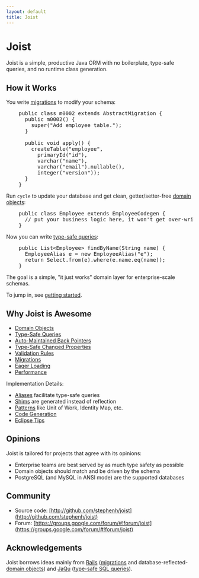 ```yaml
---
layout: default
title: Joist
---
```


Joist
=====

Joist is a simple, productive Java ORM with no boilerplate, type-safe queries, and no runtime class generation.

How it Works
------------

You write [migrations](migrations.html) to modify your schema:

<pre name="code" class="java">
    public class m0002 extends AbstractMigration {
      public m0002() {
        super("Add employee table.");
      }

      public void apply() {
        createTable("employee",
          primaryId("id"),
          varchar("name"),
          varchar("email").nullable(),
          integer("version"));
      }
    }
</pre>

Run `cycle` to update your database and get clean, getter/setter-free [domain objects](domainObjects.html):

<pre name="code" class="java">
    public class Employee extends EmployeeCodegen {
      // put your business logic here, it won't get over-written
    }
</pre>

Now you can write [type-safe queries](typeSafeQueries.html):

<pre name="code" class="java">
    public List&lt;Employee&gt; findByName(String name) {
      EmployeeAlias e = new EmployeeAlias("e");
      return Select.from(e).where(e.name.eq(name));
    }
</pre>

The goal is a simple, "it just works" domain layer for enterprise-scale schemas.

To jump in, see [getting started](gettingStarted.html).

Why Joist is Awesome
--------------------

* [Domain Objects](domainObjects.html)
* [Type-Safe Queries](typeSafeQueries.html)
* [Auto-Maintained Back Pointers](backPointers.html)
* [Type-Safe Changed Properties](typeSafeChangedProperties.html)
* [Validation Rules](validationRules.html)
* [Migrations](migrations.html)
* [Eager Loading](eagerLoading.html)
* [Performance](performance.html)

Implementation Details:

* [Aliases](aliases.html) facilitate type-safe queries
* [Shims](shims.html) are generated instead of reflection
* [Patterns](patterns.html) like Unit of Work, Identity Map, etc.
* [Code Generation](codeGeneration.html)
* [Eclipse Tips](eclipseTips.html)

Opinions
--------

Joist is tailored for projects that agree with its opinions:

* Enterprise teams are best served by as much type safety as possible
* Domain objects should match and be driven by the schema
* PostgreSQL (and MySQL in ANSI mode) are the supported databases

Community
---------

* Source code: [http://github.com/stephenh/joist](http://github.com/stephenh/joist)
* Forum: [https://groups.google.com/forum/#!forum/joist](https://groups.google.com/forum/#!forum/joist)

Acknowledgements
----------------

Joist borrows ideas mainly from [Rails][1] ([migrations](migrations.html) and database-reflected-[domain objects](domainObjects.html)) and [JaQu][4] ([type-safe SQL queries](typeSafeQueries.html)).

[1]: http://rubyonrails.org
[4]: http://www.h2database.com/html/jaqu.html


